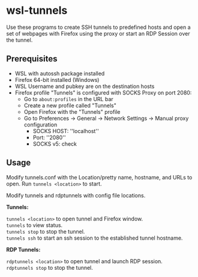 # wsl-tunnels
Use these programs to create SSH tunnels to predefined hosts and open a set of webpages with Firefox using the proxy or start an RDP Session over the tunnel.

## Prerequisites
- WSL with autossh package installed
- Firefox 64-bit installed (Windows)
- WSL Username and pubkey are on the destination hosts
- Firefox profile "Tunnels" is configured with SOCKS Proxy on port 2080:
    - Go to `about:profiles` in the URL bar
    - Create a new profile called "Tunnels"
    - Open Firefox with the "Tunnels" profile
    - Go to Preferences -> General -> Network Settings -> Manual proxy configuration
        - SOCKS HOST: ''localhost''
        - Port: ''2080''
        - SOCKS v5: check

## Usage
Modify tunnels.conf with the Location/pretty name, hostname, and URLs to open. Run `tunnels <location>` to start.

Modify tunnels and rdptunnels with config file locations.

**Tunnels:**

`tunnels <location>` to open tunnel and Firefox window.<br>
`tunnels` to view status.<br>
`tunnels stop` to stop the tunnel.<br>
`tunnels ssh` to start an ssh session to the established tunnel hostname.

**RDP Tunnels:**

`rdptunnels <location>` to open tunnel and launch RDP session.<br>
`rdptunnels stop` to stop the tunnel.
